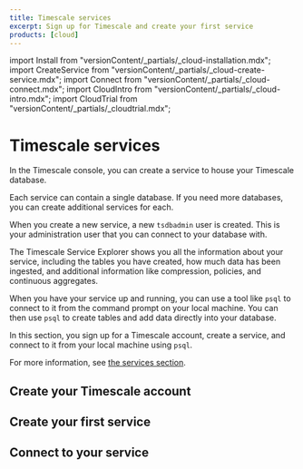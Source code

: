 ```yaml
---
title: Timescale services
excerpt: Sign up for Timescale and create your first service
products: [cloud]
---
```


import Install from "versionContent/_partials/_cloud-installation.mdx";
import CreateService from "versionContent/_partials/_cloud-create-service.mdx";
import Connect from "versionContent/_partials/_cloud-connect.mdx";
import CloudIntro from "versionContent/_partials/_cloud-intro.mdx";
import CloudTrial from "versionContent/_partials/_cloudtrial.mdx";

# Timescale services

<CloudIntro />

In the Timescale console, you can create a service to house your Timescale
database.

Each service can contain a single database. If you need more databases, you can
create additional services for each.

When you create a new service, a new `tsdbadmin` user is created. This is your
administration user that you can connect to your database with.

The Timescale Service Explorer shows you all the information about your service,
including the tables you have created, how much data has been ingested, and
additional information like compression, policies, and continuous aggregates.

When you have your service up and running, you can use a tool like `psql` to
connect to it from the command prompt on your local machine. You can then use
`psql` to create tables and add data directly into your database.

In this section, you sign up for a Timescale account, create a service, and
connect to it from your local machine using `psql`.

<CloudTrial />

For more information, see
[the services section][services-how-to].

## Create your Timescale account

<Install />

## Create your first service

<CreateService demoData={false} />

## Connect to your service

<Connect />

[services-how-to]: /use-timescale/:currentVersion:/services/
